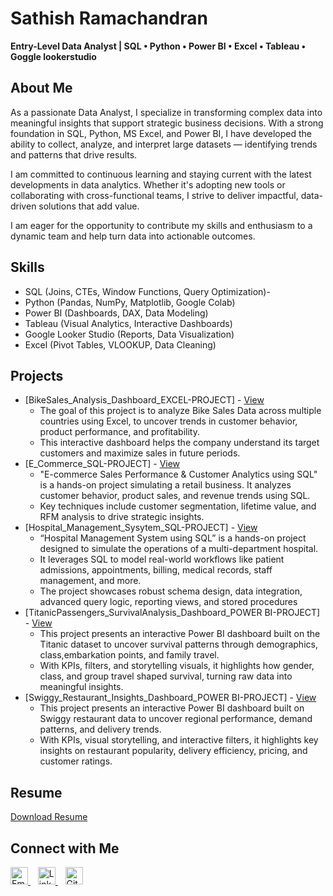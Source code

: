 
# Sathish Ramachandran  
**Entry-Level Data Analyst | SQL • Python • Power BI • Excel • Tableau • Goggle lookerstudio**  

## About Me  
As a passionate Data Analyst, I specialize in transforming complex data into meaningful insights that support strategic business decisions. With a strong foundation in SQL, Python, MS Excel, and Power BI, I have developed the ability to collect, analyze, and interpret large datasets — identifying trends and patterns that drive results.

I am committed to continuous learning and staying current with the latest developments in data analytics. Whether it's adopting new 
tools or collaborating with cross-functional teams, I strive to deliver impactful, data-driven solutions that add value.

I am eager for the opportunity to contribute my skills and enthusiasm to a dynamic team and help turn data into actionable outcomes. 

## Skills  
  - SQL (Joins, CTEs, Window Functions, Query Optimization)-
  - Python (Pandas, NumPy, Matplotlib, Google Colab)
  - Power BI (Dashboards, DAX, Data Modeling)
  - Tableau (Visual Analytics, Interactive Dashboards)
  - Google Looker Studio (Reports, Data Visualization)
  - Excel (Pivot Tables, VLOOKUP, Data Cleaning)
    
## Projects 
- [BikeSales_Analysis_Dashboard_EXCEL-PROJECT] - <a href ="https://github.com/SathishRamachandran1974/Data-Analysis-Dashboard">View</a>
     - The goal of this project is to analyze Bike Sales Data across multiple countries using Excel, to uncover trends in customer behavior, product performance,
       and profitability.
     - This interactive dashboard helps the company understand its target customers and maximize sales in future periods.
- [E_Commerce_SQL-PROJECT] - <a href ="https://github.com/SathishRamachandran1974/E-COMMERCE-SQL-PROJECT">View</a>
     - "E-commerce Sales Performance & Customer Analytics using SQL" is a hands-on project simulating a retail business. It analyzes customer behavior,
       product sales, and revenue trends using SQL.
     - Key techniques include customer segmentation, lifetime value, and RFM analysis to drive strategic insights.
- [Hospital_Management_Sysytem_SQL-PROJECT] - <a href ="https://github.com/SathishRamachandran1974/Hospital-Management-System-SQL-Project">View</a>
     - “Hospital Management System using SQL” is a hands-on project designed to simulate the operations of a multi-department hospital.
     - It leverages SQL to model real-world workflows like patient admissions, appointments, billing, medical records, staff management, and more.
     - The project showcases robust schema design, data integration, advanced query logic, reporting views, and stored procedures
- [TitanicPassengers_SurvivalAnalysis_Dashboard_POWER BI-PROJECT] - <a href ="https://github.com/SathishRamachandran1974/Titanic-Passenger-Survival-Analysis-Dashboard">View</a>
     - This project presents an interactive Power BI dashboard built on the Titanic dataset to uncover survival patterns through demographics, class,embarkation points, and family travel.
     - With KPIs, filters, and storytelling visuals, it highlights how gender, class, and group travel shaped survival, turning raw  data into meaningful insights. 
- [Swiggy_Restaurant_Insights_Dashboard_POWER BI-PROJECT] - <a href ="https://github.com/SathishRamachandran1974/Swiggy-Restaurant-Insights-Dashboard">View</a>
     - This project presents an interactive Power BI dashboard built on Swiggy restaurant data to uncover regional performance, demand patterns, and delivery trends.
     - With KPIs, visual storytelling, and interactive filters, it highlights key insights on restaurant popularity, delivery efficiency, pricing, and customer ratings.

## Resume  
[Download Resume](https://drive.google.com/your-resume-link)  


## Connect with Me  
<p>
  <a href="mailto:sathishramachandran1975@gmail.com" target="_blank" rel="noopener">
    <img src="assets/icons/gmail.png" alt="Email" width="28">
  </a>
  &nbsp;&nbsp;
  <a href="https://www.linkedin.com/in/sathisramachandran/" target="_blank" rel="noopener">
    <img src="assets/icons/linkedin.png" alt="LinkedIn" width="28">
  </a>
  &nbsp;&nbsp;
  <a href="https://github.com/SathishRamachandran1974" target="_blank" rel="noopener">
    <img src="assets/icons/github.png" alt="GitHub" width="28">
  </a>
</p>


